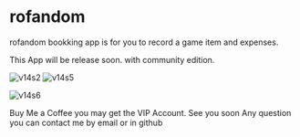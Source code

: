 # rofandom
rofandom bookking app is for you to record a game item and expenses.

This App will be release soon. with community edition.

![v14s2](https://github.com/icebreakero/rofandom/assets/143504409/24811ed4-5387-402d-ad35-1c2b82b50989)
![v14s5](https://github.com/icebreakero/rofandom/assets/143504409/268e95ce-7bfc-461d-b69c-5ae83fa6b01c)


![v14s6](https://github.com/icebreakero/rofandom/assets/143504409/8ba5cdac-61da-4af8-aee3-2598a041000c)

Buy Me a Coffee you may get the VIP Account.
See you soon
Any question you can contact me by email or in github
